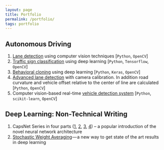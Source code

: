 ```yaml
---
layout: page
title: Portfolio
permalink: /portfolio/
tags: portfolio
---
```


## Autonomous Driving

1. [Lane detection](/portfolio/lane-finding/) using computer vision techniques [`Python`, `OpenCV`]
2. [Traffic sign classification](/portfolio/traffic-signs-classification/) using deep learning [`Python`, `Tensorflow`, `OpenCV`]
3. [Behavioral cloning](/portfolio/behavioral-cloning/) using deep learning [`Python`, `Keras`, `OpenCV`]
4. [Advanced lane detection](/portfolio/advanced-lane-finding/) with camera calibration. In addition road curvature and vehicle offset relative to the center of line are calculated [`Python`, `OpenCV`]
5. Computer vision-based real-time [vehicle detection system](/portfolio/vehicle-detection-cv/) [`Python`, `scikit-learn`, `OpenCV`]

## Deep Learning: Non-Technical Writing

1. CapsNet Series in four parts ([1](https://pechyonkin.me/capsules-1/), [2](https://pechyonkin.me/capsules-2/), [3](https://pechyonkin.me/capsules-3/), [4](https://pechyonkin.me/capsules-4/)) – a popular introduction of the novel neural network architecture
2. [Stochastic Weight Averaging](https://pechyonkin.me/stochastic-weight-averaging/) — a new way to get state of the art results in deep learning
